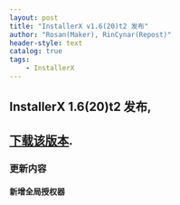 ```yaml
---
layout: post
title: "InstallerX v1.6(20)t2 发布"
author: "Rosan(Maker), RinCynar(Repost)"
header-style: text
catalog: true
tags:
    - InstallerX
---
```


## InstallerX 1.6(20)t2 发布,
## [下载该版本](/file/InstallerX_1.6(20)-t2.apk).

### 更新内容

#### 新增全局授权器